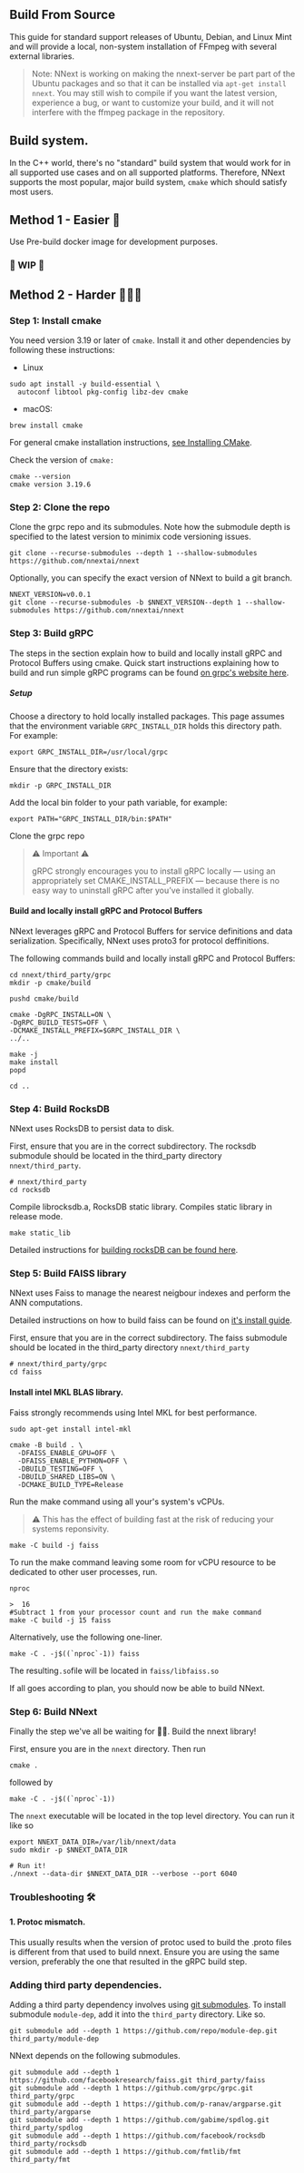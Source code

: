 
## Build From Source
This guide for standard support releases of Ubuntu, Debian, and Linux Mint and will provide a local, non-system installation of FFmpeg with several external libraries.

> Note: NNext is working on making the nnext-server be part part of the Ubuntu packages and so that it can be installed via `apt-get install nnext`. You may still wish to compile if you want the latest version, experience a bug, or want to customize your build, and it will not interfere with the ffmpeg package in the repository.

## Build system.
In the C++ world, there's no "standard" build system that would work for in all supported
use cases and on all supported platforms. Therefore, NNext supports the most popular, major build system, `cmake`
which
should satisfy most users.

## Method 1 - Easier 🛝
Use Pre-build docker image for development purposes.
### 🚧 WIP 🚧

## Method 2 - Harder 🧗🏾‍♂️
### Step 1: Install cmake
You need version 3.19 or later of `cmake`. Install it and other dependencies by following these instructions:

* Linux
```shell
sudo apt install -y build-essential \
  autoconf libtool pkg-config libz-dev cmake
```

* macOS:
```shell
brew install cmake
```
For general cmake installation instructions, [see Installing CMake](https://cmake.org/install).

Check the version of `cmake:`
```shell
cmake --version
cmake version 3.19.6
```

### Step 2: Clone the repo
Clone the grpc repo and its submodules. Note how the submodule depth is specified to the latest version to minimix
code versioning issues.

```shell
git clone --recurse-submodules --depth 1 --shallow-submodules https://github.com/nnextai/nnext
```

Optionally, you can specify the exact version of NNext to build a git branch.
```shell
NNEXT_VERSION=v0.0.1
git clone --recurse-submodules -b $NNEXT_VERSION--depth 1 --shallow-submodules https://github.com/nnextai/nnext
```

### Step 3: Build gRPC

The steps in the section explain how to build and locally install gRPC and Protocol Buffers using cmake. Quick start
instructions explaining how to build and run simple gRPC programs can be found
[on grpc's website here](https://grpc.io/docs/languages/cpp/quickstart/).

##### Setup

Choose a directory to hold locally installed packages. This page assumes that
the environment variable `GRPC_INSTALL_DIR` holds this directory path. For example:

```shell
export GRPC_INSTALL_DIR=/usr/local/grpc
```

Ensure that the directory exists:

```shell
mkdir -p GRPC_INSTALL_DIR
```

Add the local bin folder to your path variable, for example:

```shell
export PATH="GRPC_INSTALL_DIR/bin:$PATH"
```

Clone the grpc repo

> ⚠️ Important ⚠️
>
> gRPC strongly encourages you to install gRPC locally — using an appropriately set CMAKE_INSTALL_PREFIX — because
> there is no easy way to uninstall gRPC after you’ve installed it globally.


#### Build and locally install gRPC and Protocol Buffers
NNext leverages gRPC and Protocol Buffers for service definitions and data
serialization. Specifically, NNext uses proto3 for protocol deffinitions.

The following commands build and locally install gRPC and Protocol Buffers:

```shell
cd nnext/third_party/grpc
mkdir -p cmake/build

pushd cmake/build

cmake -DgRPC_INSTALL=ON \
-DgRPC_BUILD_TESTS=OFF \
-DCMAKE_INSTALL_PREFIX=$GRPC_INSTALL_DIR \
../..

make -j
make install
popd

cd ..
```

### Step 4: Build RocksDB
NNext uses RocksDB to persist data to disk.

First, ensure that you are in the correct subdirectory. The rocksdb submodule should be located in the third_party
directory `nnext/third_party`.
```
# nnext/third_party
cd rocksdb
```

Compile librocksdb.a, RocksDB static library. Compiles static library in release mode.
```shell
make static_lib
```

Detailed instructions for [building rocksDB can be found here](https://github.com/facebook/rocksdb/blob/main/INSTALL.md).

### Step 5: Build FAISS library
NNext uses Faiss to manage the nearest neigbour indexes and perform the ANN computations.

Detailed instructions on how to build faiss can be found on [it's install guide](https://github.com/facebookresearch/faiss/blob/main/INSTALL.md).

First, ensure that you are in the correct subdirectory. The faiss submodule should be located in the third_party
directory `nnext/third_party`
```
# nnext/third_party/grpc
cd faiss
```

#### Install intel MKL BLAS library.
Faiss strongly recommends using Intel MKL for best performance.
```shell
sudo apt-get install intel-mkl
```

```shell
cmake -B build . \
  -DFAISS_ENABLE_GPU=OFF \
  -DFAISS_ENABLE_PYTHON=OFF \
  -DBUILD_TESTING=OFF \
  -DBUILD_SHARED_LIBS=ON \
  -DCMAKE_BUILD_TYPE=Release
```

Run the make command using all your's system's vCPUs.

> ⚠️ This has the effect of
building fast at the risk of reducing your systems reponsivity.
```shell
make -C build -j faiss
```

To run the make command leaving some room for vCPU resource to be dedicated to
other user processes, run.
```shell
nproc

>  16
#Subtract 1 from your processor count and run the make command 
make -C build -j 15 faiss
```

Alternatively, use the following one-liner.
```shell
make -C . -j$((`nproc`-1)) faiss
```

The resulting`.so`file will be located in `faiss/libfaiss.so`

If all goes according to plan, you should now be able to build NNext.

### Step 6: Build NNext
Finally the step we've all be waiting for 🥁🥁. Build the nnext library!

First, ensure you are in the `nnext` directory. Then run

```shell
cmake .
```
followed by
```shell
make -C . -j$((`nproc`-1))
```

The `nnext` executable will be located in the top level directory. You can run it like so
```shell
export NNEXT_DATA_DIR=/var/lib/nnext/data
sudo mkdir -p $NNEXT_DATA_DIR

# Run it!
./nnext --data-dir $NNEXT_DATA_DIR --verbose --port 6040
```

### Troubleshooting 🛠
#### 1. Protoc mismatch.

This usually results when the version of protoc used to build the .proto files is different from that used to build
nnext. Ensure you are using the same version, preferably the one that resulted in the gRPC build step.

### Adding third party dependencies.
Adding a third party dependency involves using [git submodules](https://git-scm.com/book/en/v2/Git-Tools-Submodules).
To install submodule `module-dep`, add it into the `third_party` directory. Like so.
```shell
git submodule add --depth 1 https://github.com/repo/module-dep.git third_party/module-dep
```
NNext depends on the following submodules.
```shell
git submodule add --depth 1 https://github.com/facebookresearch/faiss.git third_party/faiss
git submodule add --depth 1 https://github.com/grpc/grpc.git third_party/grpc
git submodule add --depth 1 https://github.com/p-ranav/argparse.git third_party/argparse
git submodule add --depth 1 https://github.com/gabime/spdlog.git third_party/spdlog
git submodule add --depth 1 https://github.com/facebook/rocksdb third_party/rocksdb
git submodule add --depth 1 https://github.com/fmtlib/fmt third_party/fmt
```
